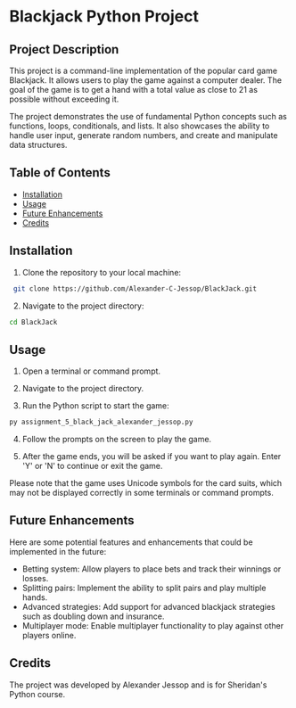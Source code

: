 # Blackjack Python Project

## Project Description

This project is a command-line implementation of the popular card game Blackjack. It allows users to play the game against a computer dealer. The goal of the game is to get a hand with a total value as close to 21 as possible without exceeding it.

The project demonstrates the use of fundamental Python concepts such as functions, loops, conditionals, and lists. It also showcases the ability to handle user input, generate random numbers, and create and manipulate data structures.

## Table of Contents

- [Installation](#installation)
- [Usage](#usage)
- [Future Enhancements](#future-enhancements)
- [Credits](#credits)

## Installation

1. Clone the repository to your local machine:

```sh
 git clone https://github.com/Alexander-C-Jessop/BlackJack.git
```

2. Navigate to the project directory:

```sh
cd BlackJack
```

## Usage

1. Open a terminal or command prompt.

2. Navigate to the project directory.

3. Run the Python script to start the game:

```sh
py assignment_5_black_jack_alexander_jessop.py
```

4. Follow the prompts on the screen to play the game.

5. After the game ends, you will be asked if you want to play again. Enter 'Y' or 'N' to continue or exit the game.

Please note that the game uses Unicode symbols for the card suits, which may not be displayed correctly in some terminals or command prompts.

## Future Enhancements

Here are some potential features and enhancements that could be implemented in the future:

- Betting system: Allow players to place bets and track their winnings or losses.
- Splitting pairs: Implement the ability to split pairs and play multiple hands.
- Advanced strategies: Add support for advanced blackjack strategies such as doubling down and insurance.
- Multiplayer mode: Enable multiplayer functionality to play against other players online.

## Credits

The project was developed by Alexander Jessop and is for Sheridan's Python course.

